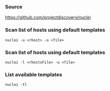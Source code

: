 ### Source
https://github.com/projectdiscovery/nuclei  

### Scan list of hosts using default templates
```
nuclei -u <rhost> -o <file>
```

### Scan list of hosts using default templates
```
nuclei -l <rhostsFile> -o <file>
```

### List available templates
```
nuclei -tl
```


